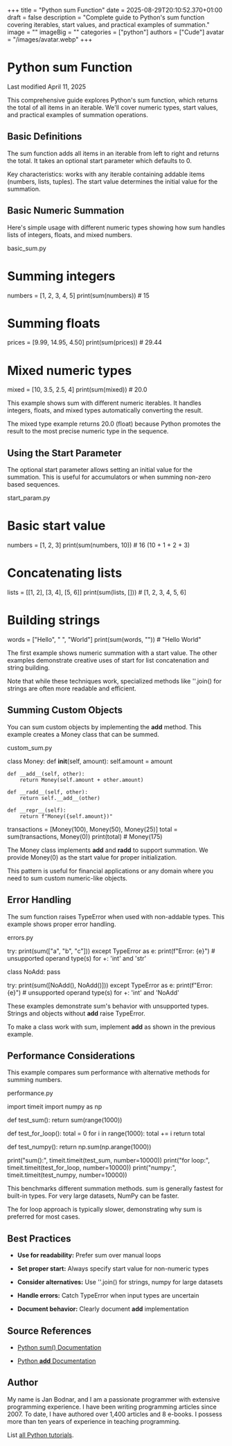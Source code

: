+++
title = "Python sum Function"
date = 2025-08-29T20:10:52.370+01:00
draft = false
description = "Complete guide to Python's sum function covering iterables, start values, and practical examples of summation."
image = ""
imageBig = ""
categories = ["python"]
authors = ["Cude"]
avatar = "/images/avatar.webp"
+++

# Python sum Function

Last modified April 11, 2025

This comprehensive guide explores Python's sum function, which
returns the total of all items in an iterable. We'll cover numeric types,
start values, and practical examples of summation operations.

## Basic Definitions

The sum function adds all items in an iterable from left to right
and returns the total. It takes an optional start parameter which
defaults to 0.

Key characteristics: works with any iterable containing addable items (numbers,
lists, tuples). The start value determines the initial value for
the summation.

## Basic Numeric Summation

Here's simple usage with different numeric types showing how sum
handles lists of integers, floats, and mixed numbers.

basic_sum.py
  

# Summing integers
numbers = [1, 2, 3, 4, 5]
print(sum(numbers))  # 15

# Summing floats
prices = [9.99, 14.95, 4.50]
print(sum(prices))   # 29.44

# Mixed numeric types
mixed = [10, 3.5, 2.5, 4]
print(sum(mixed))    # 20.0

This example shows sum with different numeric iterables. It
handles integers, floats, and mixed types automatically converting the result.

The mixed type example returns 20.0 (float) because Python promotes the result
to the most precise numeric type in the sequence.

## Using the Start Parameter

The optional start parameter allows setting an initial value for
the summation. This is useful for accumulators or when summing non-zero based
sequences.

start_param.py
  

# Basic start value
numbers = [1, 2, 3]
print(sum(numbers, 10))  # 16 (10 + 1 + 2 + 3)

# Concatenating lists
lists = [[1, 2], [3, 4], [5, 6]]
print(sum(lists, []))    # [1, 2, 3, 4, 5, 6]

# Building strings
words = ["Hello", " ", "World"]
print(sum(words, ""))    # "Hello World"

The first example shows numeric summation with a start value. The other examples
demonstrate creative uses of start for list concatenation and
string building.

Note that while these techniques work, specialized methods like
''.join() for strings are often more readable and efficient.

## Summing Custom Objects

You can sum custom objects by implementing the __add__ method.
This example creates a Money class that can be summed.

custom_sum.py
  

class Money:
    def __init__(self, amount):
        self.amount = amount
    
    def __add__(self, other):
        return Money(self.amount + other.amount)
    
    def __radd__(self, other):
        return self.__add__(other)
    
    def __repr__(self):
        return f"Money({self.amount})"

transactions = [Money(100), Money(50), Money(25)]
total = sum(transactions, Money(0))
print(total)  # Money(175)

The Money class implements __add__ and __radd__ to
support summation. We provide Money(0) as the start value for proper
initialization.

This pattern is useful for financial applications or any domain where you need
to sum custom numeric-like objects.

## Error Handling

The sum function raises TypeError when used with
non-addable types. This example shows proper error handling.

errors.py
  

try:
    print(sum(["a", "b", "c"]))
except TypeError as e:
    print(f"Error: {e}")  # unsupported operand type(s) for +: 'int' and 'str'

class NoAdd:
    pass

try:
    print(sum([NoAdd(), NoAdd()]))
except TypeError as e:
    print(f"Error: {e}")  # unsupported operand type(s) for +: 'int' and 'NoAdd'

These examples demonstrate sum's behavior with unsupported types.
Strings and objects without __add__ raise TypeError.

To make a class work with sum, implement __add__
as shown in the previous example.

## Performance Considerations

This example compares sum performance with alternative methods
for summing numbers.

performance.py
  

import timeit
import numpy as np

def test_sum():
    return sum(range(1000))

def test_for_loop():
    total = 0
    for i in range(1000):
        total += i
    return total

def test_numpy():
    return np.sum(np.arange(1000))

print("sum():", timeit.timeit(test_sum, number=10000))
print("for loop:", timeit.timeit(test_for_loop, number=10000))
print("numpy:", timeit.timeit(test_numpy, number=10000))

This benchmarks different summation methods. sum is generally
fastest for built-in types. For very large datasets, NumPy can be faster.

The for loop approach is typically slower, demonstrating why sum
is preferred for most cases.

## Best Practices

- **Use for readability:** Prefer sum over manual loops

- **Set proper start:** Always specify start value for non-numeric types

- **Consider alternatives:** Use ''.join() for strings, numpy for large datasets

- **Handle errors:** Catch TypeError when input types are uncertain

- **Document behavior:** Clearly document __add__ implementation

## Source References

- [Python sum() Documentation](https://docs.python.org/3/library/functions.html#sum)

- [Python __add__ Documentation](https://docs.python.org/3/reference/datamodel.html#object.__add__)

## Author

My name is Jan Bodnar, and I am a passionate programmer with extensive
programming experience. I have been writing programming articles since 2007.
To date, I have authored over 1,400 articles and 8 e-books. I possess more
than ten years of experience in teaching programming.

List [all Python tutorials](/python/).